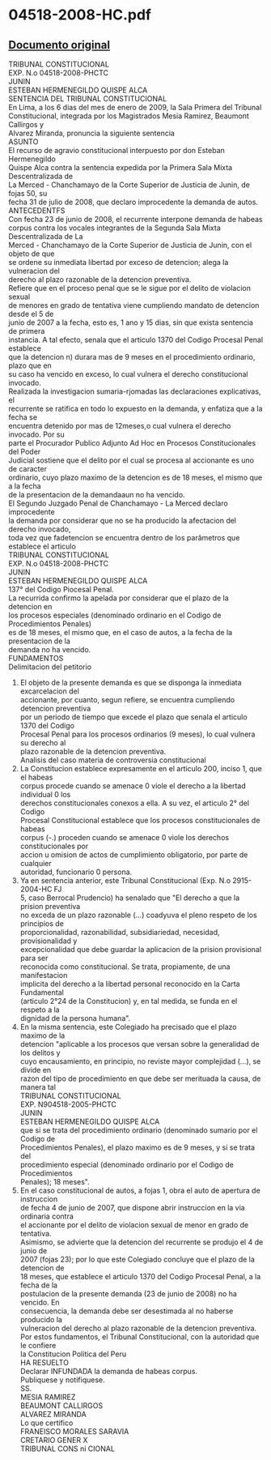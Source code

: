 
04518-2008-HC.pdf
=================
  
[Documento original](https://www.tc.gob.pe/jurisprudencia/2009/04518-2008-HC.pdf)  
---  
TRIBUNAL CONSTITUCIONAL  
EXP. N.o 04518-2008-PHCTC  
JUNIN  
ESTEBAN HERMENEGILDO QUISPE ALCA  
SENTENCIA DEL TRIBUNAL CONSTITUCIONAL  
En Lima, a los 6 dias del mes de enero de 2009, la Sala Primera del Tribunal  
Constitucional, integrada por los Magistrados Mesia Ramirez, Beaumont Callirgos y  
Alvarez Miranda, pronuncia la siguiente sentencia  
ASUNTO  
El recurso de agravio constitucional interpuesto por don Esteban Hermenegildo  
Quispe Alca contra la sentencia expedida por la Primera Sala Mixta Descentralizada de  
La Merced - Chanchamayo de la Corte Superior de Justicia de Junin, de fojas 50, su  
fecha 31 de julio de 2008, que declaro improcedente la demanda de autos.  
ANTECEDENTFS  
Con fecha 23 de junio de 2008, el recurrente interpone demanda de habeas  
corpus contra los vocales integrantes de la Segunda Sala Mixta Descentralizada de La  
Merced - Chanchamayo de la Corte Superior de Justicia de Junin, con el objeto de que  
se ordene su inmediata libertad por exceso de detencion; alega la vulneracion del  
derecho al plazo razonable de la detencion preventiva.  
Refiere que en el proceso penal que se le sigue por el delito de violacion sexual  
de menores en grado de tentativa viene cumpliendo mandato de detencion desde el 5 de  
junio de 2007 a la fecha, esto es, 1 ano y 15 dias, sin que exista sentencia de primera  
instancia. A tal efecto, senala que el articulo 1370 del Codigo Procesal Penal establece  
que la detencion n) durara mas de 9 meses en el procedimiento ordinario, plazo que en  
su caso ha vencido en exceso, lo cual vulnera el derecho constitucional invocado.  
Realizada la investigacion sumaria-rjomadas las declaraciones explicativas, el  
recurrente se ratifica en todo lo expuesto en la demanda, y enfatiza que a la fecha se  
encuentra detenido por mas de 12meses,o cual vulnera el derecho invocado. Por su  
parte el Procurador Publico Adjunto Ad Hoc en Procesos Constitucionales del Poder  
Judicial sostiene que el delito por el cual se procesa al accionante es uno de caracter  
ordinario, cuyo plazo maximo de la detencion es de 18 meses, el mismo que a la fecha  
de la presentacion de la demandaaun no ha vencido.  
El Segundo Juzgado Penal de Chanchamayo - La Merced declaro improcedente  
la demanda por considerar que no se ha producido la afectacion del derecho invocado,  
toda vez que fadetencion se encuentra dentro de los parâmetros que establece el articulo  
TRIBUNAL CONSTITUCIONAL  
EXP. N.o 04518-2008-PHCTC  
JUNIN  
ESTEBAN HERMENEGILDO QUISPE ALCA  
137° del Codigo Piocesal Penal.  
La recurrida confirmo la apelada por considerar que el plazo de la detencion en  
los procesos especiales (denominado ordinario en el Codigo de Procedimientos Penales)  
es de 18 meses, el mismo que, en el caso de autos, a la fecha de la presentacion de la  
demanda no ha vencido.  
FUNDAMENTOS  
Delimitacion del petitorio  
1. El objeto de la presente demanda es que se disponga la inmediata excarcelacion del  
accionante, por cuanto, segun refiere, se encuentra cumpliendo detencion preventiva  
por un periodo de tiempo que excede el plazo que senala el articulo 1370 del Codigo  
Procesal Penal para los procesos ordinarios (9 meses), lo cual vulnera su derecho al  
plazo razonable de la detencion preventiva.  
Analisis del caso materia de controversia constitucional  
2. La Constitucion establece expresamente en el articulo 200, inciso 1, que el habeas  
corpus procede cuando se amenace 0 viole el derecho a la libertad individual 0 los  
derechos constitucionales conexos a ella. A su vez, el articulo 2° del Codigo  
Procesal Constitucional establece que los procesos constitucionales de habeas  
corpus (-.) proceden cuando se amenace 0 viole los derechos constitucionales por  
accion u omision de actos de cumplimiento obligatorio, por parte de cualquier  
autoridad, funcionario 0 persona.  
3. Ya en sentencia anterior, este Tribunal Constitucional (Exp. N.o 2915-2004-HC FJ  
5, caso Berrocal Prudencio) ha senalado que "El derecho a que la prision preventiva  
no exceda de un plazo razonable (...) coadyuva el pleno respeto de los principios de  
proporcionalidad, razonabilidad, subsidiariedad, necesidad, provisionalidad y  
excepcionalidad que debe guardar la aplicacion de la prision provisional para ser  
reconocida como constitucional. Se trata, propiamente, de una manifestacion  
implicita del derecho a la libertad personal reconocido en la Carta Fundamental  
(articulo 2°24 de la Constitucion) y, en tal medida, se funda en el respeto a la  
dignidad de la persona humana".  
4. En la misma sentencia, este Colegiado ha precisado que el plazo maximo de la  
detencion "aplicable a los procesos que versan sobre la generalidad de los delitos y  
cuyo encausamiento, en principio, no reviste mayor complejidad (...), se divide en  
razon del tipo de procedimiento en que debe ser merituada la causa, de manera tal  
TRIBUNAL CONSTITUCIONAL  
EXP. N904518-2005-PHCTC  
JUNIN  
ESTEBAN HERMENEGILDO QUISPE ALCA  
que si se trata del procedimiento ordinario (denominado sumario por el Codigo de  
Procedimientos Penales), el plazo maximo es de 9 meses, y si se trata del  
procedimiento especial (denominado ordinario por el Codigo de Procedimientos  
Penales); 18 meses".  
5. En el caso constitucional de autos, a fojas 1, obra el auto de apertura de instruccion  
de fecha 4 de junio de 2007, que dispone abrir instruccion en la via ordinaria contra  
el accionante por el delito de violacion sexual de menor en grado de tentativa.  
Asimismo, se advierte que la detencion del recurrente se produjo el 4 de junio de  
2007 (fojas 23); por lo que este Colegiado concluye que el plazo de la detencion de  
18 meses, que establece el articulo 1370 del Codigo Procesal Penal, a la fecha de la  
postulacion de la presente demanda (23 de junio de 2008) no ha vencido. En  
consecuencia, la demanda debe ser desestimada al no haberse producido la  
vulneracion del derecho al plazo razonable de la detencion preventiva.  
Por estos fundamentos, el Tribunal Constitucional, con la autoridad que le confiere  
la Constitucion Politica del Peru  
HA RESUELTO  
Declarar INFUNDADA la demanda de habeas corpus.  
Publiquese y notifiquese.  
SS.  
MESIA RAMIREZ  
BEAUMONT CALLIRGOS  
ALVAREZ MIRANDA  
Lo que certifico  
FRANEISCO MORALES SARAVIA  
CRETARIO GENER X  
TRIBUNAL CONS ni CIONAL